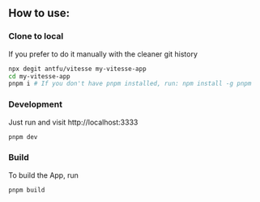 ## How to use: 

### Clone to local

If you prefer to do it manually with the cleaner git history

```bash
npx degit antfu/vitesse my-vitesse-app
cd my-vitesse-app
pnpm i # If you don't have pnpm installed, run: npm install -g pnpm
```

### Development


Just run and visit http://localhost:3333

```bash
pnpm dev
```

### Build

To build the App, run

```bash
pnpm build
```
